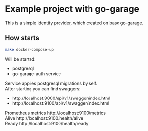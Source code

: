 # Example project with go-garage

This is a simple identity provider, which created on base go-garage.

## How starts
```bash
make docker-compose-up
```
Will be started:
* postgresql
* go-garage-auth service  

Service applies postgresql migrations by self.  
After starting you can find swaggers:
* http://localhost:9000/api/v1/swagger/index.html
* http://localhost:9100/api/v1/swagger/index.html  

Prometheus metrics http://localhost:9100/metrics  
Alive http://localhost:9100/health/alive  
Ready http://localhost:9100/health/ready  
